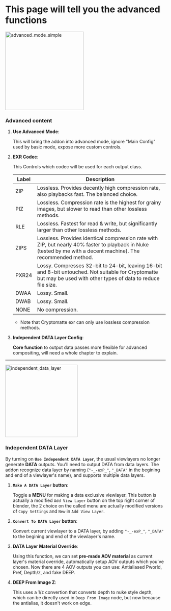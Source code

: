 # This page will tell you the advanced functions
<img width="246" alt="advanced_mode_simple" src="https://github.com/user-attachments/assets/42ba84fc-4f39-4c9d-a890-b028c910fd01" />

### **Advanced content**
1. **Use Advanced Mode**: 

    This will bring the addon into advanced mode, ignore "Main Config" used by basic mode, expose more custom controls. 
2. **EXR Codec**:

    This Controls which codec will be used for each output class. 

    | **Label** | **Description**                                                                                                                                             |
    |-----------|-------------------------------------------------------------------------------------------------------------------------------------------------------------|
    | ZIP       | Lossless. Provides decently high compression rate, also playbacks fast. The balanced choice.                                                               |
    | PIZ       | Lossless. Compression rate is the highest for grainy images, but slower to read than other lossless methods.                                               |
    | RLE       | Lossless. Fastest for read & write, but significantly larger than other lossless methods.                                                                  |
    | ZIPS      | Lossless. Provides identical compression rate with ZIP, but nearly 40% faster to playback in Nuke (tested by me with a decent machine). The recommended method. |
    | PXR24     | Lossy. Compresses 32-bit to 24-bit, leaving 16-bit and 8-bit untouched. Not suitable for Cryptomatte but may be used with other types of data to reduce file size. |
    | DWAA      | Lossy. Small.                                                                                                                                              |
    | DWAB      | Lossy. Small.                                                                                                                                              |
    | NONE      | No compression.                                                                                                                                           |

    - Note that Cryptomatte exr can only use lossless compression methods.
3. **Independent DATA Layer Config**:

    **Core function** to output data passes more flexible for advanced compositing, will need a whole chapter to explain. 
---
<img width="227" alt="independent_data_layer" src="https://github.com/user-attachments/assets/5a197960-a39e-4bdb-a4eb-de761e92fe09" />

### **Independent DATA Layer**
By turning on **`Use Independent DATA Layer`**, the usual viewlayers no longer generate **DATA** outputs. You'll need to output DATA from data layers. The addon recognize data layer by naming (`"-_-exP_"`, `"_DATA"` in the begining and end of a viewlayer's name), and supports multiple data layers. 

1. **`Make A DATA Layer` button**: 

    Toggle a **MENU** for making a data exclusive viewlayer. This button is actually a modified `Add View Layer` button on the top right corner of blender, the 2 choice on the called menu are actually modified versions of `Copy Settings` and `New` in `Add View Layer`.
2. **`Convert To DATA Layer` button**: 

    Convert current viewlayer to a DATA layer, by adding `"-_-exP_"`, `"_DATA"` to the begining and end of the viewlayer's name.
3. **DATA Layer Material Override**:

    Using this function, we can set **pre-made AOV material** as current layer's material override, automatically setup AOV outputs which you've chosen. Now there are 4 AOV outputs you can use: Antialiased Pworld, Pref, Depth/z, and fake DEEP.

4. **DEEP From Image Z**:

    This uses a 1/z convertion that converts depth to nuke style depth, which can be directly used in `Deep From Image` node, but now because the antialias, it doesn't work on edge. 
